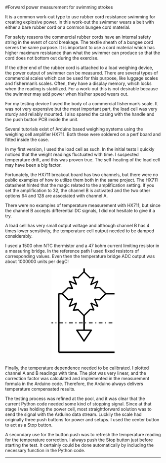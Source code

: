 #Forward power measurement for swimming strokes
<p>It is a common work-out type to use rubber cord resistance swimming for creating explosive power. In this work-out the swimmer wears a belt 
with either a bare rubber cord or a common bungee cord material.</p>
<p>For safety reasons the commercial rubber cords have an internal safety string in the event of cord breakage. 
The textile sheath of a bungee cord serves the same purpose. It is important to use a cord material which has higher maximum resistance 
than what the swimmer can produce so that the cord does not bottom out during the exercise.</p>
<p>If the other end of the rubber cord is attached to a load weighing device, the power output of swimmer can be measured. There are several types of commercial scales
which can be used for this purpose, like luggage scales and fisherman’s scales. Often, they have a display memory, which locks when the reading is stabilized.
For a work-out this is not desirable because the swimmer may add power when his/her speed wears out.</p>
<p>For my testing device I used the body of a commercial fisherman’s scale. It was not very expensive but the most important part, the load cell was very sturdy and 
reliably mounted. I also spared the casing with the handle and the push button PCB inside the unit.</p>
<p>Several tutorials exist of Arduino based weighing systems using the weighing cell amplifier HX711. Both these were soldered on a perf board and fitted inside the case.</p>
<p>In my first version, I used the load cell as such. In the initial tests I quickly noticed that the weight readings fluctuated with time. I suspected temperature drift, 
and this was proven true. The self-heating of the load cell may have been a big factor.</p>
<p>Fortunately, the HX711 breakout board has two channels, but there were no public examples of how to utilize them both in the same project.
The HX711 datasheet hinted that the magic related to the amplification setting. 
If you set the amplification to 32, the channel B is activated and the two other options 64 and 128 are associated with channel A.</p>
<p>There were no examples of temperature measurement with HX711, but since the channel B accepts differential DC signals, I did not hesitate to give it a try.</p>
<p>A load cell has very small output voltage and although channel B has 4 times lower sensitivity, the temperature cell output needed to be damped considerably.</p>
<p>I used a 1500 ohm NTC thermistor and a 47 kohm current limiting resistor in a measuring bridge. In the reference path I used fixed resistors 
of corresponding values. Even then the temperature bridge ADC output was about 1000000 units per degC!</p>
<center><img src="bridge.png"></center>
<p>Finally, the temperature dependence needed to be calibrated. I plotted channel A and B readings with time. The plot was very linear, and the correction factor
was calculated and implemented in the measurement formula in the Arduino code. Therefore, the Arduino always delivers temperature compensated results.</p>
<p>The testing process was refined at the pool, and it was clear that the current Python code needed some kind of stopping signal.
Since at that stage I was holding the power cell, most straightforward solution was to send the signal with the Arduino data stream.
Luckily the scale had originally three push buttons for power and setups. I used the center button to act as a Stop button.</p>
<p>A secondary use for the button push was to refresh the temperature reading for the temperature correction. I always push the Stop button just before starting the test. 
It certainly could be done automatically by including the necessary function in the Python code.</p>
<hr>
